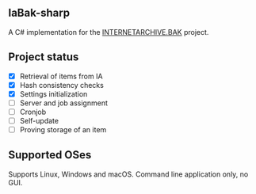 ﻿## IaBak-sharp

A C# implementation for the [INTERNETARCHIVE.BAK](https://www.archiveteam.org/index.php?title=INTERNETARCHIVE.BAK) project.

## Project status

* [X] Retrieval of items from IA
* [X] Hash consistency checks
* [X] Settings initialization
* [ ] Server and job assignment
* [ ] Cronjob
* [ ] Self-update
* [ ] Proving storage of an item

## Supported OSes
Supports Linux, Windows and macOS. Command line application only, no GUI.


